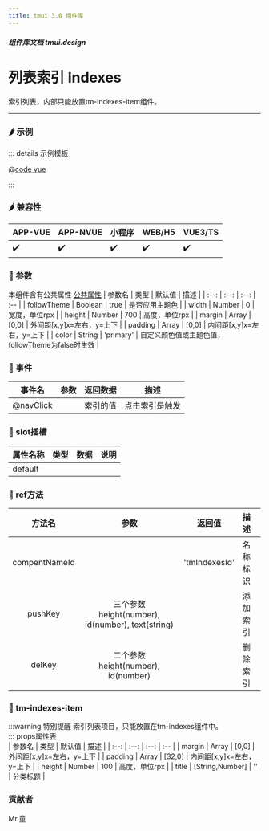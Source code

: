 ```yaml
---
title: tmui 3.0 组件库
---
```


<dirtoc></dirtoc>

##### 组件库文档 tmui.design

# 列表索引 Indexes
索引列表，内部只能放置tm-indexes-item组件。

---

### :hot_pepper: 示例

<webview url="https://tmui.design/h5/#/pages/showdata/indexes"></webview>

::: details 示例模板

@[code vue](pages/showdata/indexes.nvue)

:::

### :hot_pepper: 兼容性

| APP-VUE | APP-NVUE | 小程序 | WEB/H5 | VUE3/TS |
| --- | --- | --- | --- | --- |
| :heavy_check_mark: | :heavy_check_mark: | :heavy_check_mark: | :heavy_check_mark: | :heavy_check_mark: |

### :seedling: 参数
本组件含有公共属性 [公共属性](/doc/spec/组件公共样式.md)
| 参数名 | 类型 | 默认值 | 描述 |
| :--: | :--: | :--: | :-- |
| followTheme | Boolean | true | 是否应用主题色 |
| width | Number | 0 | 宽度，单位rpx |
| height | Number | 700 | 高度，单位rpx |
| margin | Array | [0,0] | 外间距[x,y]x=左右，y=上下 |
| padding | Array | [0,0] | 内间距[x,y]x=左右，y=上下 |
| color | String | 'primary' | 自定义颜色值或主题色值，followTheme为false时生效 |

### :rose: 事件
| 事件名 | 参数 | 返回数据 | 描述 |
| --- | --- | --- | --- |
| @navClick |  | 索引的值 | 点击索引是触发 |

### :corn: slot插槽
| 属性名称 | 类型 | 数据 | 说明 |
| --- | --- | --- | --- |
| default |  |  |  |

### :green_salad: ref方法
| 方法名 | 参数 | 返回值 | 描述 |
| :--: | :--: | :--: | :-- |
| compentNameId |  | 'tmIndexesId' | 名称标识 |
| pushKey | 三个参数 height(number), id(number), text(string) |  | 添加索引 |
| delKey | 二个参数 height(number), id(number) |  | 删除索引 |

### :green_salad: tm-indexes-item
:::warning 特别提醒
  索引列表项目，只能放置在tm-indexes组件中。        
:::
props属性表  
| 参数名 | 类型 | 默认值 | 描述 |
| :--: | :--: | :--: | :-- |
| margin | Array | [0,0] | 外间距[x,y]x=左右，y=上下 |
| padding | Array | [32,0] | 内间距[x,y]x=左右，y=上下 |
| height | Number | 100 | 高度，单位rpx |
| title | [String,Number] | '' | 分类标题 |

### 贡献者
Mr.童
